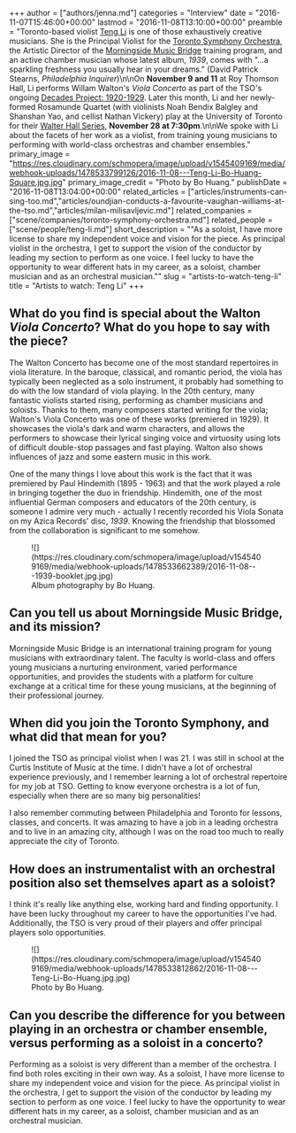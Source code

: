+++
author = ["authors/jenna.md"]
categories = "Interview"
date = "2016-11-07T15:46:00+00:00"
lastmod = "2016-11-08T13:10:00+00:00"
preamble = "Toronto-based violist [Teng Li](/scene/people/teng-li/) is one of those exhaustively creative musicians. She is the Principal Violist for the [Toronto Symphony Orchestra](/scene/companies/toronto-symphony-orchestra/), the Artistic Director of the [Morningside Music Bridge](http://mmb.international/) training program, and an active chamber musician whose latest album, *1939*, comes with \"...a sparkling freshness you usually hear in your dreams.\" (David Patrick Stearns, *Philadelphia Inquirer*)\n\nOn **November 9 and 11** at Roy Thomson Hall, Li performs Willam Walton's *Viola Concerto* as part of the TSO's ongoing [Decades Project: 1920-1929](https://www.tso.ca/concert/best-%E2%80%9920s). Later this month, Li and her newly-formed Rosamunde Quartet (with violinists Noah Bendix Balgley and Shanshan Yao, and cellist Nathan Vickery) play at the University of Toronto for their [Walter Hall Series](https://music.utoronto.ca/concerts-events.php?eid=999), **November 28 at 7:30pm**.\n\nWe spoke with Li about the facets of her work as a violist, from training young musicians to performing with world-class orchestras and chamber ensembles."
primary_image = "https://res.cloudinary.com/schmopera/image/upload/v1545409169/media/webhook-uploads/1478533799126/2016-11-08---Teng-Li-Bo-Huang-Square.jpg.jpg"
primary_image_credit = "Photo by Bo Huang."
publishDate = "2016-11-08T13:04:00+00:00"
related_articles = ["articles/instruments-can-sing-too.md","articles/oundjian-conducts-a-favourite-vaughan-williams-at-the-tso.md","articles/milan-milisavljevic.md"]
related_companies = ["scene/companies/toronto-symphony-orchestra.md"]
related_people = ["scene/people/teng-li.md"]
short_description = "&quot;As a soloist, I have more license to share my independent voice and vision for the piece.  As principal violist in the orchestra, I get to support the vision of the conductor by leading my section to perform as one voice.  I feel lucky to have the opportunity to wear different hats in my career, as a soloist, chamber musician and as an orchestral musician.&quot;"
slug = "artists-to-watch-teng-li"
title = "Artists to watch: Teng Li"
+++

## What do you find is special about the Walton *Viola Concerto*? What do you hope to say with the piece?

The Walton Concerto has become one of the most standard repertoires in viola literature. In the baroque, classical, and romantic period, the viola has typically been neglected as a solo instrument, it probably had something to do with the low standard of viola playing. In the 20th century, many fantastic violists started rising, performing as chamber musicians and soloists. Thanks to them, many composers started writing for the viola; Walton's Viola Concerto was one of these works (premiered in 1929). It showcases the viola's dark and warm characters, and allows the performers to showcase their lyrical singing voice and virtuosity using lots of difficult double-stop passages and fast playing. Walton also shows influences of jazz and some eastern music in this work.

One of the many things I love about this work is the fact that it was premiered by Paul Hindemith (1895 - 1963) and that the work played a role in bringing together the duo in friendship.  Hindemith, one of the most influential German composers and educators of the 20th century, is someone I admire very much - actually I recently recorded his Viola Sonata on my Azica Records' disc, *1939*.  Knowing the friendship that blossomed from the collaboration is significant to me somehow.

<figure data-type="image">![](https://res.cloudinary.com/schmopera/image/upload/v1545409169/media/webhook-uploads/1478533662389/2016-11-08---1939-booklet.jpg.jpg)<figcaption>Album photography by Bo Huang.</figcaption>
</figure>

## Can you tell us about Morningside Music Bridge, and its mission?

Morningside Music Bridge is an international training program for young musicians with extraordinary talent. The faculty is world-class and offers young musicians a nurturing environment, varied performance opportunities, and provides the students with a platform for culture exchange at a critical time for these young musicians, at the beginning of their professional journey. 

## When did you join the Toronto Symphony, and what did that mean for you?

I joined the TSO as principal violist when I was 21. I was still in school at the Curtis Institute of Music at the time. I didn't have a lot of orchestral experience previously, and I remember learning a lot of orchestral repertoire for my job at TSO. Getting to know everyone orchestra is a lot of fun, especially when there are so many big personalities!

I also remember commuting between Philadelphia and Toronto for lessons, classes, and concerts. It was amazing to have a job in a leading orchestra and to live in an amazing city, although I was on the road too much to really appreciate the city of Toronto.

## How does an instrumentalist with an orchestral position also set themselves apart as a soloist?

I think it's really like anything else, working hard and finding opportunity.  I have been lucky throughout my career to have the opportunities I've had.  Additionally, the TSO is very proud of their players and offer principal players solo opportunities.  

<figure data-type="image">![](https://res.cloudinary.com/schmopera/image/upload/v1545409169/media/webhook-uploads/1478533812862/2016-11-08---Teng-Li-Bo-Huang.jpg.jpg)
<figcaption>Photo by Bo Huang.</figcaption>
</figure>

## Can you describe the difference for you between playing in an orchestra or chamber ensemble, versus performing as a soloist in a concerto?

Performing as a soloist is very different than a member of the orchestra.  I find both roles exciting in their own way.  As a soloist, I have more license to share my independent voice and vision for the piece.  As principal violist in the orchestra, I get to support the vision of the conductor by leading my section to perform as one voice.  I feel lucky to have the opportunity to wear different hats in my career, as a soloist, chamber musician and as an orchestral musician.

